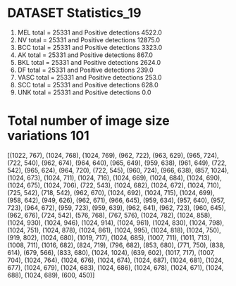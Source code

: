 # DATASET Statistics_19

 1. MEL total = 25331 and Positive detections 4522.0
2. NV total = 25331 and Positive detections 12875.0
3. BCC total = 25331 and Positive detections 3323.0
4. AK total = 25331 and Positive detections 867.0
5. BKL total = 25331 and Positive detections 2624.0
6. DF total = 25331 and Positive detections 239.0
7. VASC total = 25331 and Positive detections 253.0
8. SCC total = 25331 and Positive detections 628.0
9. UNK total = 25331 and Positive detections 0.0

# Total number of image size variations 101
[(1022, 767), (1024, 768), (1024, 769), (962, 722), (963, 629), (965, 724), (722, 540), (962, 674), (964, 640), (965, 649), (959, 638), (961, 649), (722, 542), (965, 624), (964, 720), (722, 545), (960, 724), (966, 638), (857, 1024), (1024, 673), (1024, 711), (1024, 716), (1024, 669), (1024, 684), (1024, 690), (1024, 675), (1024, 706), (722, 543), (1024, 682), (1024, 672), (1024, 710), (725, 542), (718, 542), (962, 670), (1024, 692), (1024, 715), (1024, 699), (958, 642), (949, 626), (962, 671), (966, 645), (959, 634), (957, 640), (957, 723), (964, 672), (959, 723), (959, 639), (962, 641), (962, 723), (960, 645), (962, 676), (724, 542), (576, 768), (767, 576), (1024, 782), (1024, 858), (1024, 930), (1024, 946), (1024, 914), (1024, 961), (1024, 830), (1024, 798), (1024, 751), (1024, 878), (1024, 861), (1024, 995), (1024, 818), (1024, 750), (919, 802), (1024, 680), (1019, 717), (1024, 685), (1007, 711), (1011, 713), (1008, 711), (1016, 682), (824, 719), (796, 682), (853, 680), (771, 750), (838, 614), (679, 566), (833, 680), (1024, 1024), (639, 602), (1017, 717), (1007, 704), (1024, 764), (1024, 676), (1024, 674), (1024, 687), (1024, 681), (1024, 677), (1024, 679), (1024, 683), (1024, 686), (1024, 678), (1024, 671), (1024, 688), (1024, 689), (600, 450)]
